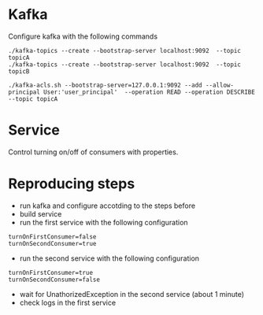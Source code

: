 # Kafka

Configure kafka with the following commands

```
./kafka-topics --create --bootstrap-server localhost:9092  --topic topicA
./kafka-topics --create --bootstrap-server localhost:9092  --topic topicB

./kafka-acls.sh --bootstrap-server=127.0.0.1:9092 --add --allow-principal User:'user_principal'  --operation READ --operation DESCRIBE --topic topicA
```

# Service

Control turning on/off of consumers with properties.

# Reproducing steps
- run kafka and configure accotding to the steps before
- build service
- run the first service with the following configuration
```
turnOnFirstConsumer=false
turnOnSecondConsumer=true
```
- run the second service with the following configuration
```
turnOnFirstConsumer=true
turnOnSecondConsumer=false
```
- wait for UnathorizedException in the second service (about 1 minute)
- check logs in the first service
